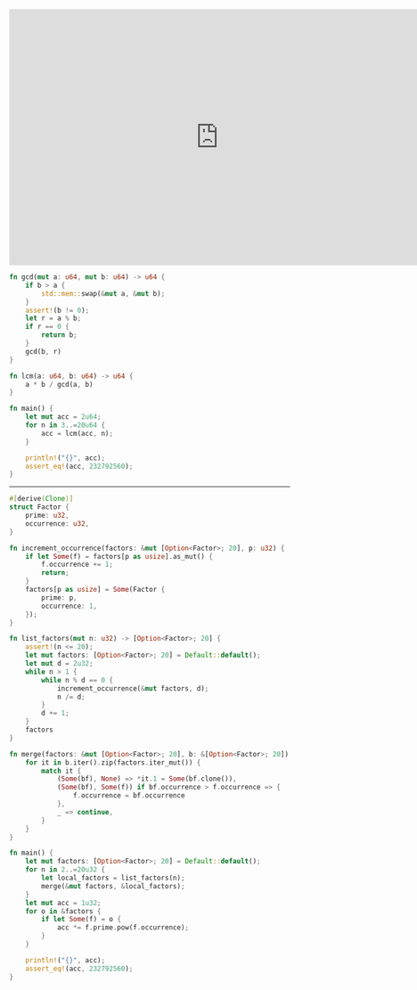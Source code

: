 <html><iframe src="https://docs.google.com/presentation/d/e/2PACX-1vS0vhb4qKuLM62w4AUrn4DQfhzn9hKKS3NmOkhPK3t30mMhf7wB_KqFh5fz0vmGPZcpjP12FT7tlxZT/embed?start=false&loop=false&delayms=60000" frameborder="0" width="750" height="460" allowfullscreen="true" mozallowfullscreen="true" webkitallowfullscreen="true"></iframe></html>

```rust
fn gcd(mut a: u64, mut b: u64) -> u64 {
    if b > a {
        std::mem::swap(&mut a, &mut b);
    }
    assert!(b != 0);
    let r = a % b;
    if r == 0 {
        return b;
    }
    gcd(b, r)
}

fn lcm(a: u64, b: u64) -> u64 {
    a * b / gcd(a, b)
}

fn main() {
    let mut acc = 2u64;
    for n in 3..=20u64 {
        acc = lcm(acc, n);
    }

    println!("{}", acc);
    assert_eq!(acc, 232792560);
}
```
---
```rust
#[derive(Clone)]
struct Factor {
    prime: u32,
    occurrence: u32,
}

fn increment_occurrence(factors: &mut [Option<Factor>; 20], p: u32) {
    if let Some(f) = factors[p as usize].as_mut() {
        f.occurrence += 1;
        return;
    }
    factors[p as usize] = Some(Factor {
        prime: p,
        occurrence: 1,
    });
}

fn list_factors(mut n: u32) -> [Option<Factor>; 20] {
    assert!(n <= 20);
    let mut factors: [Option<Factor>; 20] = Default::default();
    let mut d = 2u32;
    while n > 1 {
        while n % d == 0 {
            increment_occurrence(&mut factors, d);
            n /= d;
        }
        d += 1;
    }
    factors
}

fn merge(factors: &mut [Option<Factor>; 20], b: &[Option<Factor>; 20]) {
    for it in b.iter().zip(factors.iter_mut()) {
        match it {
            (Some(bf), None) => *it.1 = Some(bf.clone()),
            (Some(bf), Some(f)) if bf.occurrence > f.occurrence => {
                f.occurrence = bf.occurrence
            },
            _ => continue,
        }
    }
}

fn main() {
    let mut factors: [Option<Factor>; 20] = Default::default();
    for n in 2..=20u32 {
        let local_factors = list_factors(n);
        merge(&mut factors, &local_factors);
    }
    let mut acc = 1u32;
    for o in &factors {
        if let Some(f) = o {
            acc *= f.prime.pow(f.occurrence);
        }
    }

    println!("{}", acc);
    assert_eq!(acc, 232792560);
}
```